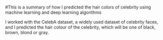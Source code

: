 #This is a summary of how I predicted the hair colors of celebrity using machine learning and deep learning algorithms

I worked with the CelebA dataset, a widely used dataset of celebrity faces, and I predicted the hair colour of the celebrity, which will be one of black, brown, blond or gray.